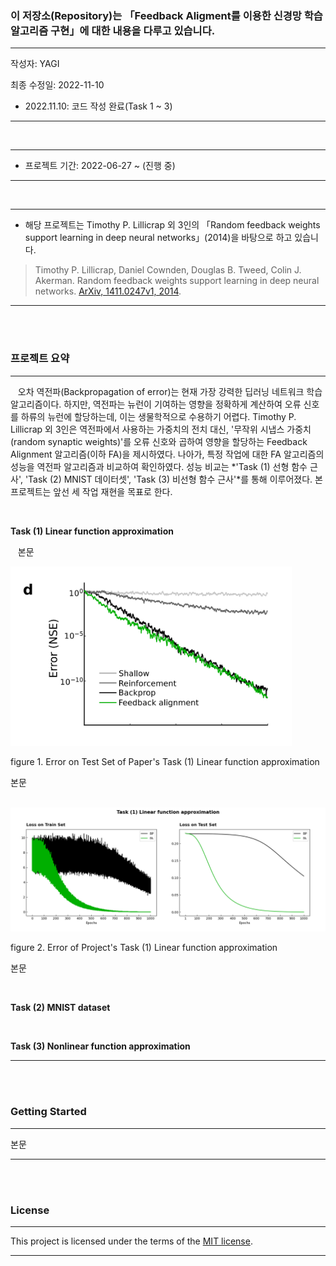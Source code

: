 ### 이 저장소(Repository)는 「Feedback Aligment를 이용한 신경망 학습 알고리즘 구현」에 대한 내용을 다루고 있습니다.

***
작성자: YAGI<br>

최종 수정일: 2022-11-10
+ 2022.11.10: 코드 작성 완료(Task 1 ~ 3)
***

<br>

***
+ 프로젝트 기간: 2022-06-27 ~ (진행 중)

***

<br>

***
+ 해당 프로젝트는 Timothy P. Lillicrap 외 3인의 「Random feedback weights support learning in deep neural networks」(2014)을 바탕으로 하고 있습니다.

> Timothy P. Lillicrap, Daniel Cownden, Douglas B. Tweed, Colin J. Akerman. Random feedback weights support learning in deep neural networks. [ArXiv, 1411.0247v1, 2014](https://arxiv.org/abs/1411.0247).
***

<br><br>

### 프로젝트 요약
***
&nbsp;&nbsp;
오차 역전파(Backpropagation of error)는 현재 가장 강력한 딥러닝 네트워크 학습 알고리즘이다. 하지만, 역전파는 뉴런이 기여하는 영향을 정확하게 계산하여 오류 신호를 하류의 뉴런에 할당하는데, 이는 생물학적으로 수용하기 어렵다. Timothy P. Lillicrap 외 3인은 역전파에서 사용하는 가중치의 전치 대신, '무작위 시냅스 가중치(random synaptic weights)'를 오류 신호와 곱하여 영향을 할당하는 Feedback Alignment 알고리즘(이하 FA)을 제시하였다. 나아가, 특정 작업에 대한 FA 알고리즘의 성능을 역전파 알고리즘과 비교하여 확인하였다. 성능 비교는 *'Task (1) 선형 함수 근사', 'Task (2) MNIST 데이터셋', 'Task (3) 비선형 함수 근사'*를 통해 이루어졌다. 본 프로젝트는 앞선 세 작업 재현을 목표로 한다.

<br>

**Task (1) Linear function approximation**

&nbsp;&nbsp; 본문

<img src='./README_Figures/figure1_d.png' width='450'>

figure 1. Error on Test Set of Paper's Task (1) Linear function approximation

본문

<br>

<img src='./README_Figures/task1_linearFunction.png' width='900'>

figure 2. Error of Project's Task (1) Linear function approximation

본문

<br>

**Task (2) MNIST dataset**

<br>

**Task (3) Nonlinear function approximation**
***

<br><br>

### Getting Started
***
본문
***

<br><br>

### License
***
This project is licensed under the terms of the [MIT license](https://github.com/YAGI0423/feedback_alignment/blob/main/LICENSE).
***